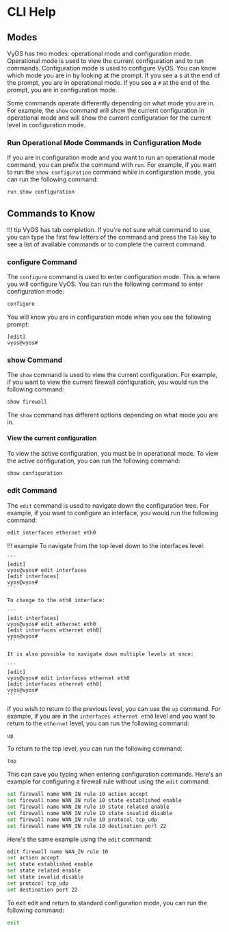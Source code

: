 # CLI Help

## Modes

VyOS has two modes: operational mode and configuration mode. Operational mode is used to view the current configuration and to run commands. Configuration mode is used to configure VyOS. You can know which mode you are in by looking at the prompt. If you see a `$` at the end of the prompt, you are in operational mode. If you see a `#` at the end of the prompt, you are in configuration mode.

Some commands operate differently depending on what mode you are in. For example, the `show` command will show the current configuration in operational mode and will show the current configuration for the current level in configuration mode. 

### Run Operational Mode Commands in Configuration Mode

If you are in configuration mode and you want to run an operational mode command, you can prefix the command with `run`. For example, if you want to run the `show configuration` command while in configuration mode, you can run the following command:

```bash
run show configuration
```

## Commands to Know

!!! tip
    VyOS has tab completion. If you're not sure what command to use, you can type the first few letters of the command and press the `Tab` key to see a list of available commands or to complete the current command.

### configure Command

The `configure` command is used to enter configuration mode. This is where you will configure VyOS. You can run the following command to enter configuration mode:

```bash
configure
```
You will know you are in configuration mode when you see the following prompt:

```
[edit]
vyos@vyos#
```

### show Command

The `show` command is used to view the current configuration. For example, if you want to view the current firewall configuration, you would run the following command:

```bash
show firewall
```
The `show` command has different options depending on what mode you are in.

#### View the current configuration

To view the active configuration, you must be in operational mode. To view the active configuration, you can run the following command:

```bash
show configuration
```

### edit Command

The `edit` command is used to navigate down the configuration tree. For example, if you want to configure an interface, you would run the following command:

```bash
edit interfaces ethernet eth0
```
!!! example
    To navigate from the top level down to the interfaces level:
  
    ```
    [edit]
    vyos@vyos# edit interfaces
    [edit interfaces]
    vyos@vyos#
    ```

    To change to the eth0 interface:
  
    ```
    [edit interfaces]
    vyos@vyos# edit ethernet eth0
    [edit interfaces ethernet eth0]
    vyos@vyos#
    ```

    It is also possible to navigate down multiple levels at once:
  
    ```
    [edit]
    vyos@vyos# edit interfaces ethernet eth0
    [edit interfaces ethernet eth0]
    vyos@vyos#
    ```

If you wish to return to the previous level, you can use the `up` command. For example, if you are in the `interfaces ethernet eth0` level and you want to return to the `ethernet` level, you can run the following command:

```bash
up
```

To return to the top level, you can run the following command:

```bash
top
```

This can save you typing when entering configuration commands. Here's an example for configuring a firewall rule without using the `edit` command:

```bash
set firewall name WAN_IN rule 10 action accept
set firewall name WAN_IN rule 10 state established enable
set firewall name WAN_IN rule 10 state related enable
set firewall name WAN_IN rule 10 state invalid disable
set firewall name WAN_IN rule 10 protocol tcp_udp
set firewall name WAN_IN rule 10 destination port 22
```

Here's the same example using the `edit` command:

```bash
edit firewall name WAN_IN rule 10
set action accept
set state established enable
set state related enable
set state invalid disable
set protocol tcp_udp
set destination port 22
```

To exit edit and return to standard configuration mode, you can run the following command:

```bash
exit
```

